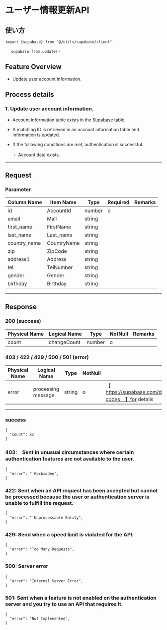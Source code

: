 # ユーザー情報更新API

## 使い方

```
import {supabase} from "@/utils/supabase/client"

　 supabase.from.update()
```

## Feature Overview

- Update user account information.

## Process details

### 1. Update user account information.

- Account information table exists in the Supabase table.
- A matching ID is retrieved in an account information table and information is updated.
- If the following conditions are met, authentication is successful.

  ・ Account data exists.

---

## Request

### Parameter

| Column Name  | Item Name   | Type   | Required | Remarks |
| ------------ | ----------- |--------| -------- | ------- |
| id           | AccountId   | number | o        |         |
| email        | Mail        | string |         |         |
| first_name   | FirstName   | string |         |         |
| last_name    | Last_name   | string |         |         |
| country_name | CountryName | string |         |         |
| zip          | ZipCode     | string |         |         |
| address1     | Address     | string |         |         |
| tel          | TelNumber   | string |         |         |
| gender       | Gender      | string |         |         |
| birthday     | Birthday    | string |         |         |

---

## Response

### 200 (success)

| Physical Name | Logical Name | Type   | NotNull | Remarks |
| ------------- | ------------ | ------ | ------- | ------- |
| count         | changeCount  | number | o       |         |

### 403 / 422 / 429 / 500 / 501 (error)

| Physical Name | Logical Name       | Type   | NotNull | Remarks                                                                        |
| ------------- | ------------------ | ------ | ------- | ------------------------------------------------------------------------------ |
| error         | processing message | string | o       | 【　https://supabase.com/docs/guides/auth/debugging/error-codes　】for details |

---

### success

```jsonc
{
  "count": xx
}
```

### 403:　Sent in unusual circumstances where certain authentication features are not available to the user.

```jsonc
{
  "error": " Forbidden",
}
```

### 422: Sent when an API request has been accepted but cannot be processed because the user or authentication server is unable to fulfill the request.

```jsonc
{
  "error": " Unprocessable Entity",
}
```

### 429: Send when a speed limit is violated for the API.

```jsonc
{
  "error": "Too Many Requests",
}
```

### 500: Server error

```jsonc
{
  "error": "Internal Server Error",
}
```

### 501: Sent when a feature is not enabled on the authentication server and you try to use an API that requires it.

```jsonc
{
  "error": "Not Implemented",
}
```

